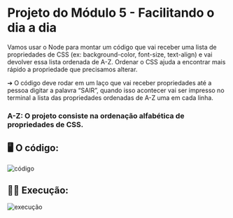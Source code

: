 # Projeto do Módulo 5 - Facilitando o dia a dia

Vamos usar o Node para montar um código que vai receber uma lista de
propriedades de CSS (ex: background-color, font-size, text-align) e vai devolver
essa lista ordenada de A-Z. Ordenar o CSS ajuda a encontrar mais rápido a
propriedade que precisamos alterar.

➔ O código deve rodar em um laço que vai receber propriedades até a
pessoa digitar a palavra “SAIR”, quando isso acontecer vai ser impresso
no terminal a lista das propriedades ordenadas de A-Z uma em cada linha.

### A-Z: O projeto consiste na ordenação alfabética de propriedades de CSS.

## 🖥️ O código:

![código](https://user-images.githubusercontent.com/107886724/224846170-6a3caea6-b0f0-4acb-8bb4-309d018ae9c2.PNG)

## 👩‍💻 Execução:

![execução](https://user-images.githubusercontent.com/107886724/224848214-3afb5c58-e21d-4d35-964a-4add6bdc900d.PNG)
